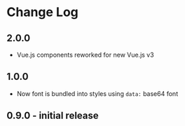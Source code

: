 # Change Log

## 2.0.0

- Vue.js components reworked for new Vue.js v3

## 1.0.0

- Now font is bundled into styles using `data:` base64 font

## 0.9.0 - initial release
